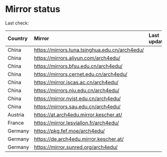 <script src="./time.js"></script>
# Mirror status
Last check: <script type="text/javascript">localize(1707268311.912773);</script>

|Country|Mirror|Last update|
|:------|:-----|:----------|
|China|https://mirrors.tuna.tsinghua.edu.cn/arch4edu/|<script type="text/javascript">localize(1707243985);</script>|
|China|https://mirrors.aliyun.com/arch4edu/|<script type="text/javascript">localize(1707243985);</script>|
|China|https://mirrors.bfsu.edu.cn/arch4edu/|<script type="text/javascript">localize(1707243985);</script>|
|China|https://mirrors.cernet.edu.cn/arch4edu/|<script type="text/javascript">localize(1707243985);</script>|
|China|https://mirror.iscas.ac.cn/arch4edu/|<script type="text/javascript">localize(1707243985);</script>|
|China|https://mirrors.nju.edu.cn/arch4edu/|<script type="text/javascript">localize(1707158212);</script>|
|China|https://mirror.nyist.edu.cn/arch4edu/|<script type="text/javascript">localize(1707243985);</script>|
|China|https://mirrors.sau.edu.cn/arch4edu/|<script type="text/javascript">localize(1707243985);</script>|
|Austria|https://at.arch4edu.mirror.kescher.at/|<script type="text/javascript">localize(1707243985);</script>|
|France|https://mirror.lesviallon.fr/arch4edu/|<script type="text/javascript">localize(1707243985);</script>|
|Germany|https://pkg.fef.moe/arch4edu/|<script type="text/javascript">localize(1707243985);</script>|
|Germany|https://de.arch4edu.mirror.kescher.at/|<script type="text/javascript">localize(1707243985);</script>|
|Germany|https://mirror.sunred.org/arch4edu/|<script type="text/javascript">localize(1707243985);</script>|

<script src="./tablefilter/tablefilter.js"></script>
<script src="./table.js"></script>